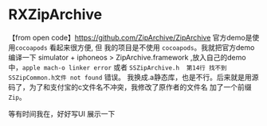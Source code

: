 # RXZipArchive
 
【from open code】https://github.com/ZipArchive/ZipArchive
官方demo是使用`cocoapods` 看起来很方便, 但 我的项目是不使用 `cocoapods`。我就把官方demo编译一下 simulator + iphoneos > ZipArchive.framework ,放入自己的demo中，`apple mach-o linker error` 或者 `SSZipArchive.h  第14行 找不到SSZipCommon.h文件 not found` 错误。 我换成.a静态库，也是不行。后来就是用源码了，为了和支付宝的c文件名不冲突，我修改了原作者的文件名 加了一个前缀 `Zip`。

等有时间我在，好好写UI 展示一下
